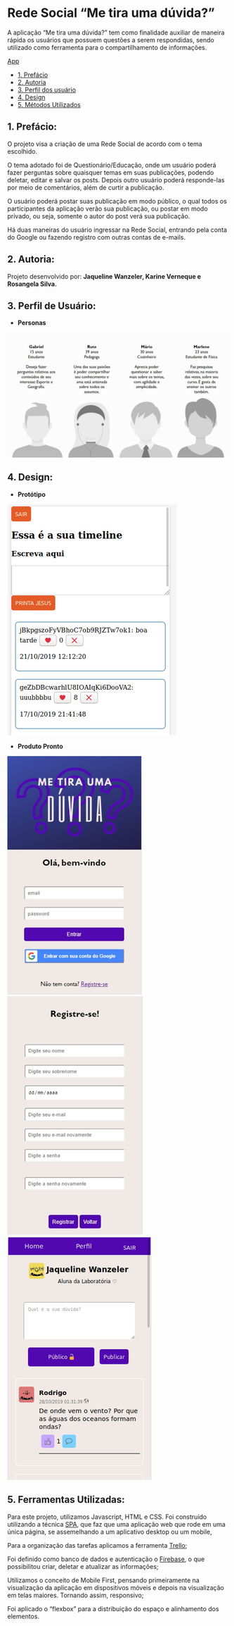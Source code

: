 # Rede Social “Me tira uma dúvida?”

A aplicação “Me tira uma dúvida?” tem como finalidade auxiliar de maneira rápida os usuários que possuem questões a serem respondidas, sendo utilizado como ferramenta para o compartilhamento de informações.

[App](https://social-network-squad3.firebaseapp.com)

* [1. Prefácio](#1-prefácio)
* [2. Autoria](#2-autoria)
* [3. Perfil dos usuário](#3-perfil-dos-usuários)
* [4. Design](#4-Design)
* [5. Métodos Utilizados](#5-métodos-utilizados)

## 1. Prefácio:

O projeto visa a criação de uma Rede Social de acordo com o tema escolhido. 

O tema adotado foi de Questionário/Educação, onde um usuário poderá fazer perguntas sobre quaisquer temas em suas publicações, podendo deletar, editar e salvar os posts. Depois outro usuário poderá responde-las por meio de comentários, além de curtir a publicação.

O usuário poderá postar suas publicação em modo público, o qual todos os participantes da aplicação verão sua publicação, ou postar em modo privado, ou seja, somente o autor do post verá sua publicação.

Há duas maneiras do usuário ingressar na Rede Social, entrando pela conta do Google ou fazendo registro com outras contas de e-mails.


## 2. Autoria:

Projeto desenvolvido por: **Jaqueline Wanzeler, Karine Verneque e Rosangela Silva.**

## 3. Perfil de Usuário:

- **Personas**

![Personas](/src/images/Personas.jpeg)

## 4. Design:

- **Protótipo**

![Protótipo1](/src/images/Prototipo2.jpeg)

- **Produto Pronto**

![Página de Login](/src/images/Page-Login.jpeg)
![Página de Registro](/src/images/Page-Register.jpeg)
![HomePage](/src/images/Page-Home.png)


## 5. Ferramentas Utilizadas:

Para este projeto, utilizamos Javascript, HTML e CSS. Foi construído utilizando a técnica [SPA](https://en.wikipedia.org/wiki/Single-page_application), que faz que uma aplicação web que rode em uma única página, se assemelhando a um aplicativo desktop ou um mobile, 

Para a organização das tarefas aplicamos a ferramenta [Trello](https://trello.com/b/M54eMQi1);

Foi definido como banco de dados e autenticação o [Firebase](https://social-network-squad3.firebaseapp.com), o que possibilitou criar, deletar e atualizar as informações;

Utilizamos o conceito de Mobile First, pensando primeiramente na visualização da aplicação em dispositivos móveis e depois na visualização em telas maiores. Tornando assim, responsivo;

Foi aplicado o “flexbox” para a distribuição do espaço e alinhamento dos elementos.
